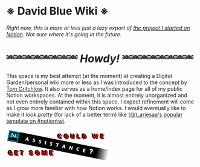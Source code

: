 # ※ David Blue Wiki ※

*Right now, this is more or less just a lazy export of [the project I started on Notion](https://www.notion.so/rotund/David-Blue-Wiki-53faa1dcb32b49519e95526d88538d1f). Not sure where it's going in the future.*

# ⎃⎃⎃⎃⎃⎃⎃⎃ *Howdy!* ⎃⎃⎃⎃⎃⎃⎃⎃
This space is my best attempt (at the moment) at creating a Digital Garden/personal wiki more or less as I was introduced to the concept by [Tom Critchlow](https://tomcritchlow.com/blogchains/digital-gardens/). It also serves as a home/index page for all of my public Notion workspaces. At the moment, it is almost entirely unorganized and not even entirely contained within this space. I expect refinement will come as I grow more familiar with how Notion works. I would eventually like to make it *look pretty* (for lack of a better term) like [(@)_ariesaa's popular template on #notiontwt](https://twitter.com/_ariesaa/status/1306192609623195653).

![Netscape Help](https://github.com/extratone/bilge/blob/main/images/netscapehelp.gif)